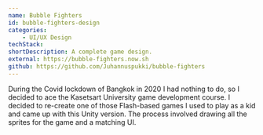 ```yaml
---
name: Bubble Fighters
id: bubble-fighters-design
categories:
    - UI/UX Design
techStack:
shortDescription: A complete game design.
external: https://bubble-fighters.now.sh
github: https://github.com/Juhannuspukki/bubble-fighters
---
```


During the Covid lockdown of Bangkok in 2020 I had nothing to do, so I decided to ace the
Kasetsart University game development course. I decided to re-create one of
those Flash-based games I used to play as a kid and came up with this Unity
version. The process involved drawing all the sprites for the game and a matching UI.